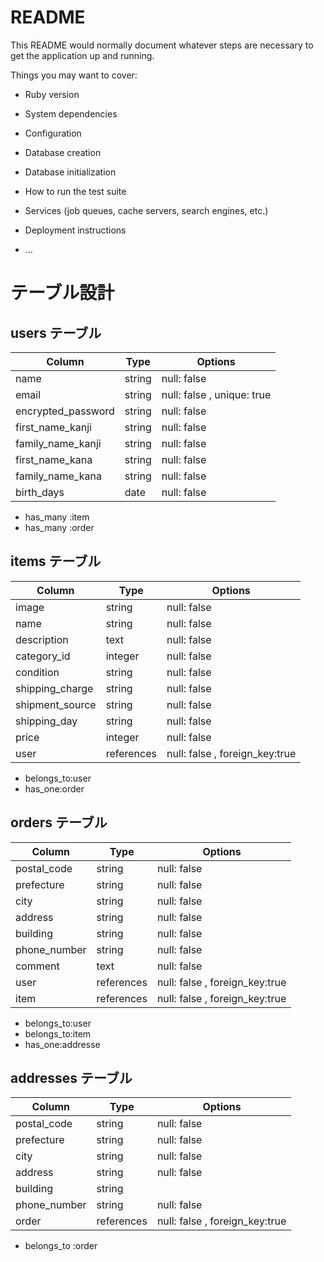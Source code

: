 # README

This README would normally document whatever steps are necessary to get the
application up and running.

Things you may want to cover:

* Ruby version

* System dependencies

* Configuration

* Database creation

* Database initialization

* How to run the test suite

* Services (job queues, cache servers, search engines, etc.)

* Deployment instructions

* ...



# テーブル設計

## users テーブル

| Column              | Type   | Options     |
| ------------------- | ------ | ----------- |
| name                | string | null: false |                     
| email               | string | null: false , unique: true |
| encrypted_password  | string | null: false |
| first_name_kanji    | string | null: false |
| family_name_kanji   | string | null: false |
| first_name_kana     | string | null: false |
| family_name_kana    | string | null: false |
| birth_days          | date   | null: false |


* has_many :item
* has_many :order



## items テーブル

| Column              | Type       | Options     |
| ------------------- | ---------- | ----------- |
| image               | string     | null: false |
| name                | string     | null: false |
| description         | text       | null: false |
| category_id         | integer    | null: false |
| condition           | string     | null: false |
| shipping_charge     | string     | null: false |
| shipment_source     | string     | null: false |
| shipping_day        | string     | null: false |
| price               | integer    | null: false |
| user                | references | null: false , foreign_key:true |

* belongs_to:user
* has_one:order



## orders テーブル

| Column        | Type       | Options     |
| ------------- | ---------- | ----------- |
| postal_code   | string     | null: false |
| prefecture    | string     | null: false |
| city          | string     | null: false |
| address       | string     | null: false |
| building      | string     | null: false |
| phone_number  | string     | null: false |
| comment       | text       | null: false | 
| user          | references | null: false , foreign_key:true |
| item          | references | null: false , foreign_key:true |

* belongs_to:user
* belongs_to:item
* has_one:addresse


## addresses テーブル

| Column        | Type       | Options     |
| ------------- | ---------- | ----------- |
| postal_code   | string     | null: false |
| prefecture    | string     | null: false |
| city          | string     | null: false |
| address       | string     | null: false |
| building      | string     |             |
| phone_number  | string     | null: false |
| order         | references | null: false , foreign_key:true |

* belongs_to :order


